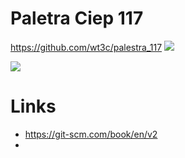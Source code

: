# Paletra Ciep 117

https://github.com/wt3c/palestra_117  ![](E:\workspace\palestra_117\qr-code-ia.png)

![](E:\workspace\palestra_117\qr-code-ia.png)




# Links 

- https://git-scm.com/book/en/v2
- 